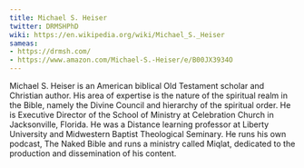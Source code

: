 ```yaml
---
title: Michael S. Heiser
twitter: DRMSHPhD
wiki: https://en.wikipedia.org/wiki/Michael_S._Heiser
sameas:
- https://drmsh.com/
- https://www.amazon.com/Michael-S.-Heiser/e/B00JX3934O
---
```


Michael S. Heiser is an American biblical Old Testament scholar and Christian author. His area of expertise is the nature of the spiritual realm in the Bible, namely the Divine Council and hierarchy of the spiritual order. He is Executive Director of the School of Ministry at Celebration Church in Jacksonville, Florida. He was a Distance learning professor at Liberty University and Midwestern Baptist Theological Seminary. He runs his own podcast, The Naked Bible and runs a ministry called Miqlat, dedicated to the production and dissemination of his content. 